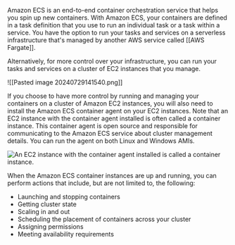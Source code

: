 Amazon ECS is an end-to-end container orchestration service that helps you spin up new containers. With Amazon ECS, your containers are defined in a task definition that you use to run an individual task or a task within a service. You have the option to run your tasks and services on 
a serverless infrastructure that's managed by another AWS service called [[AWS Fargate]]. 

Alternatively, for more control over your infrastructure, you can run your tasks and services on a cluster of EC2 instances that you manage.

![[Pasted image 20240729141540.png]]

If you choose to have more control by running and managing your containers on a cluster of Amazon EC2 instances, you will also need to install the Amazon ECS container agent on your EC2 instances. Note that an EC2 instance with the container agent installed is often called a container instance. This container agent is open source and responsible for communicating to the Amazon ECS service about cluster management details. You can run the agent on both Linux and Windows AMIs. 

![An EC2 instance with the container agent installed is called a container instance.](https://explore.skillbuilder.aws/files/a/w/aws_prod1_docebosaas_com/1722265200/iWP68hjrw6q_ADNOlBS5Ag/tincan/7b5246b3e4dcf41ee9510fd1863163b18f6b0358/assets/XbD8apMKo5wCAHO6_YiX8p1udFI_1rzlu.jpg)

When the Amazon ECS container instances are up and running, you can perform actions that include, but are not limited to, the following:

- Launching and stopping containers
- Getting cluster state
- Scaling in and out
- Scheduling the placement of containers across your cluster
- Assigning permissions
- Meeting availability requirements

